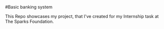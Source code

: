 #Basic banking system

This Repo showcases my project, that I've created for my Internship task at The Sparks Foundation.
